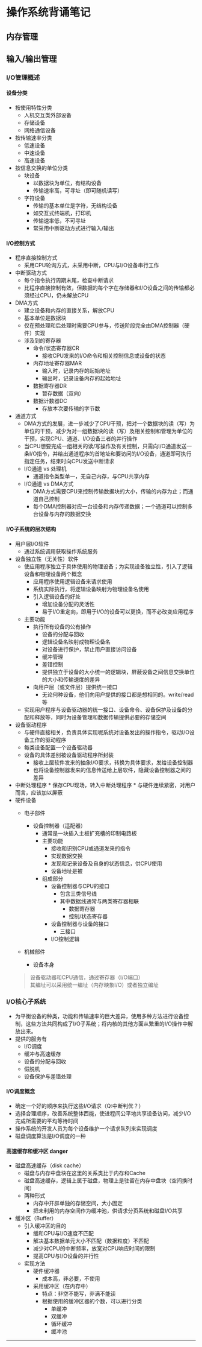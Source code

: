 # 操作系统背诵笔记
## 内存管理

## 输入/输出管理
### I/O管理概述
#### 设备分类
* 按使用特性分类
    * 人机交互类外部设备
    * 存储设备
    * 网络通信设备
* 按传输速率分类
    * 低速设备
    * 中速设备
    * 高速设备
* 按信息交换的单位分类
    * 块设备
        * 以数据块为单位，有结构设备
        * 传输速率高，可寻址（即可随机读写）
    * 字符设备
        * 传输的基本单位是字符，无结构设备
        * 如交互式终端机，打印机
        * 传输速率低，不可寻址
        * 常采用中断驱动方式进行输入/输出
#### I/O控制方式
* 程序直接控制方式
    * 采用CPU轮询方式，未采用中断，CPU与I/O设备串行工作
* 中断驱动方式
    * 每个指令执行周期末尾，检查中断请求
    * 比程序直接控制有效，但数据的每个字在存储器和I/O设备之间的传输都必须经过CPU，仍未解放CPU
* DMA方式
    * 建立设备和内存的直接关系，解放CPU
    * 基本单位是数据块
    * 仅在预处理和后处理时需要CPU参与，传送阶段完全由DMA控制器（硬件）实现
    * 涉及到的寄存器
        * 命令/状态寄存器CR
            * 接收CPU发来的I/O命令和相关控制信息或设备的状态
        * 内存地址寄存器MAR
            * 输入时，记录内存的起始地址
            * 输出时，记录设备内存的起始地址
        * 数据寄存器DR
            * 暂存数据（双向）
        * 数据计数器DC
            * 存放本次要传输的字节数
* 通道方式
    * DMA方式的发展，进一步减少了CPU干预，把对一个数据块的读（写）为单位的干预，减少为对一组数据块的读（写）及相关控制和管理为单位的干预，实现CPU、通道、I/O设备三者的并行操作
    * 当CPU想要完成一组相关的读/写操作及有关控制，只需向I/O通道发送一条I/O指令，并给出通道程序的首地址和要访问的I/O设备，通道即可执行指定任务，结束时向CPU发送中断请求
    * I/O通道 vs 处理机
        * 通道指令类型单一，无自己内存，与CPU共享内存
    * I/O通道 vs DMA方式
        * DMA方式需要CPU来控制传输数据块的大小，传输的内存为止；而通道自己控制
        * 每个DMA控制器对应一台设备和内存传递数据；一个通道可以控制多台设备与内存的数据交换
#### I/O子系统的层次结构
* 用户层I/O软件
    * 通过系统调用获取操作系统服务
* 设备独立性（无关性）软件
    * 使应用程序独立于具体使用的物理设备；为实现设备独立性，引入了逻辑设备和物理设备两个概念
        * 应用程序使用逻辑设备来请求使用
        * 系统实际执行，将逻辑设备映射为物理设备名使用
        * 引入逻辑设备的好处
            * 增加设备分配的灵活性
            * 易于I/O重定向，即用于I/O的设备可以更换，而不必改变应用程序
    * 主要功能
        * 执行所有设备的公有操作
            * 设备的分配与回收
            * 逻辑设备名映射成物理设备名
            * 对设备进行保护，禁止用户直接访问设备
            * 缓冲管理
            * 差错控制
            * 提供独立于设备的大小统一的逻辑块，屏蔽设备之间信息交换单位的大小和传输速度的差异
        * 向用户层（或文件层）提供统一接口
            * 无论何种设备，他们向用户提供的接口都是想相同的。write/read等
    * 实现用户程序与设备驱动器的统一接口、设备命令、设备保护及设备的分配和释放等，同时为设备管理和数据传输提供必要的存储空间
* 设备驱动程序
    * 与硬件直接相关，负责具体实现呢系统对设备发出的操作指令，驱动I/O设备工作的驱动程序
    * 每类设备配置一个设备驱动器
    * 设备的具体差别被设备驱动程序所封装
        * 接收上层软件发来的抽象I/O要求，转换为具体要求，发给设备控制器
        * 也将设备控制器发来的信息传送给上层软件，隐藏设备控制器之间的差异
* 中断处理程序
        * 保存CPU现场，转入中断处理程序
        * 与硬件连续紧密，对用户而言，应该加以屏蔽
* 硬件设备
    * 电子部件
        * 设备控制器（适配器）
            * 通常是一块插入主板扩充槽的印制电路板
            * 主要功能
                * 接收和识别CPU或通道发来的指令
                * 实现数据交换
                * 发现和记录设备及自身的状态信息，供CPU使用
                * 设备地址是被
            * 组成部分
                * 设备控制器与CPU的接口
                    * 包含三类信号线
                    * 其中数据线通常与两类寄存器相联
                        * 数据寄存器
                        * 控制/状态寄存器
                * 设备控制器与设备的接口
                    * 三接口
                * I/O控制逻辑
                        
    * 机械部件
        * 设备本身
    >设备驱动器和CPU通信，通过寄存器（I/O端口）  
    其编址可以采用统一编址（内存映象I/O）或者独立编址

### I/O核心子系统
* 为平衡设备的种类，功能和传输速率的巨大差异，使用多种方法进行设备控制，这些方法共同构成了I/O子系统；将内核的其他方面从繁重的I/O操作中解放出来。
* 提供的服务有
    * I/O调度
    * 缓冲与高速缓存
    * 设备的分配与回收
    * 假脱机
    * 设备保护与差错处理
#### I/O调度概念
* 确定一个好的顺序来执行这些I/O请求（Q:中断判优？）
* 选择合理顺序，改善系统整体西能，使进程间公平地共享设备访问，减少I/O完成所需要的平均等待时间
* 操作系统的开发人员为每个设备维护一个请求队列来实现调度
* 磁盘调度算法是I/O调度的一种
#### 高速缓存和缓冲区 danger
* 磁盘高速缓存（disk cache）
    * 磁盘与内存中盘块在这里的关系类比于内存和Cache
    * 磁盘高速缓存，逻辑上属于磁盘，物理上是驻留在内存中盘块（空间换时间）
    * 两种形式
        * 内存中开辟单独的存储空间，大小固定
        * 把未利用的内存空间作为缓冲池，供请求分页系统和磁盘I/O共享
* 缓冲区（Buffer）
    * 引入缓冲区的目的
        * 缓和CPU与I/O速度不匹配
        * 解决基本数据单元大小不匹配（数据粒度）不匹配
        * 减少对CPU的中断频率，放宽对CPU响应时间的限制
        * 提高CPU与I/O设备的并行性
    * 实现方法
        * 硬件缓冲器
            * 成本高，非必要，不使用
        * 采用缓冲区（在内存中）
            * 特点：非空不能写，非满不能读
            * 根据使用的缓冲区器的个数，可以进行分类
                * 单缓冲
                * 双缓冲
                * 循环缓冲
                * 缓冲池
***